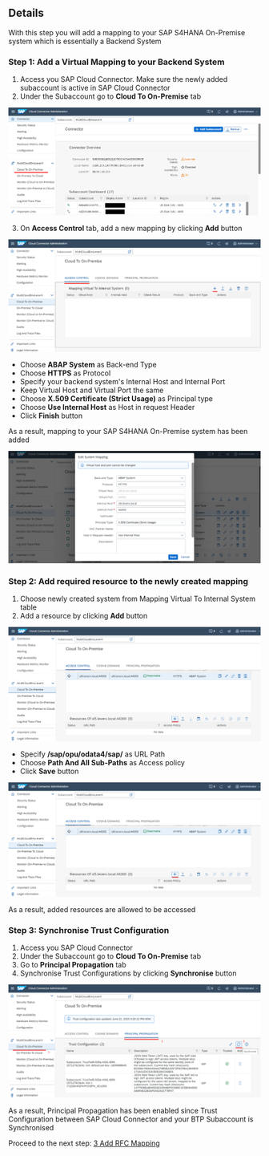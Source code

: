 ## Details

With this step you will add a mapping to your SAP S4HANA On-Premise system which is essentially a Backend System


### Step 1: Add a Virtual Mapping to your Backend System

1. Access you SAP Cloud Connector. Make sure the newly added subaccount is active in SAP Cloud Connector
2. Under the Subaccount go to **Cloud To On-Premise** tab

![Cloud To On-Premise tab](./Images/1.2.1.png "Cloud To On-Premise tab")

3. On **Access Control** tab, add a new mapping by clicking **Add** button

![Add mapping button](./Images/1.3.1.png "Add mapping button")

- Choose **ABAP System** as Back-end Type
- Choose **HTTPS** as Protocol
- Specify your backend system's Internal Host and Internal Port
- Keep Virtual Host and Virtual Port the same
- Choose **X.509 Certificate (Strict Usage)** as Principal type
- Choose **Use Internal Host** as Host in request Header
- Click **Finish** button 

As a result, mapping to your SAP S4HANA On-Premise system has been added

![mapping](./Images/1.3.2.png "mapping")


### Step 2: Add required resource to the newly created mapping

1. Choose newly created system from Mapping Virtual To Internal System table
2. Add a resource by clicking **Add** button

![add resource](./Images/2.2.1.png "add resource")

- Specify **/sap/opu/odata4/sap/** as URL Path
- Choose **Path And All Sub-Paths** as Access policy
- Click **Save** button

![add resource](./Images/2.2.1.png "add resource")

As a result, added resources are allowed to be accessed


### Step 3: Synchronise Trust Configuration

1. Access you SAP Cloud Connector
2. Under the Subaccount go to **Cloud To On-Premise** tab
3. Go to **Principal Propagation** tab
4. Synchronise Trust Configurations by clicking **Synchronise** button

![Principal Propagation](./Images/3.4.1.png "Principal Propagation")

As a result, Principal Propagation has been enabled since Trust Configuration between SAP Cloud Connector and your BTP Subaccount is Synchronised


Proceed to the next step: [3 Add RFC Mapping](https://github.com/Sereg20/Task_Center/blob/master/SCC_config/3%20RFC%20Mapping/README.md)
